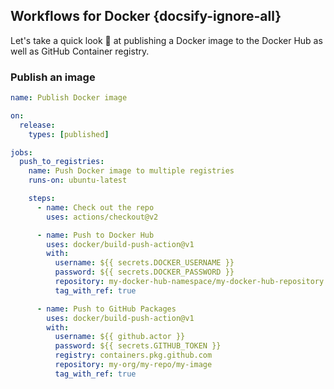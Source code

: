 ## Workflows for Docker {docsify-ignore-all}

Let's take a quick look 👀 at publishing a Docker image to the Docker Hub as well as GitHub Container registry.

### Publish an image

```yaml
name: Publish Docker image

on:
  release:
    types: [published]

jobs:
  push_to_registries:
    name: Push Docker image to multiple registries
    runs-on: ubuntu-latest

    steps:
      - name: Check out the repo
        uses: actions/checkout@v2

      - name: Push to Docker Hub
        uses: docker/build-push-action@v1
        with:
          username: ${{ secrets.DOCKER_USERNAME }}
          password: ${{ secrets.DOCKER_PASSWORD }}
          repository: my-docker-hub-namespace/my-docker-hub-repository
          tag_with_ref: true

      - name: Push to GitHub Packages
        uses: docker/build-push-action@v1
        with:
          username: ${{ github.actor }}
          password: ${{ secrets.GITHUB_TOKEN }}
          registry: containers.pkg.github.com
          repository: my-org/my-repo/my-image
          tag_with_ref: true
```
